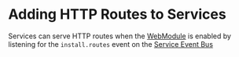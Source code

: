 # Adding HTTP Routes to Services

Services can serve HTTP routes when the [WebModule](../../src/modules/web/WebModule.js)
is enabled by listening for the `install.routes` event on the [Service Event Bus](./)